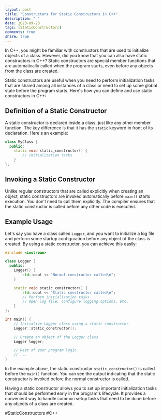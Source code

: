 ```yaml
---
layout: post
title: "Constructors for Static Constructors in C++"
description: " "
date: 2023-09-23
tags: [StaticConstructors]
comments: true
share: true
---
```


In C++, you might be familiar with constructors that are used to initialize objects of a class. However, did you know that you can also have static constructors in C++? Static constructors are special member functions that are automatically called when the program starts, even before any objects from the class are created.

Static constructors are useful when you need to perform initialization tasks that are shared among all instances of a class or need to set up some global state before the program starts. Here's how you can define and use static constructors in C++:

## Definition of a Static Constructor

A static constructor is declared inside a class, just like any other member function. The key difference is that it has the `static` keyword in front of its declaration. Here's an example:

```cpp
class MyClass {
  public:
    static void static_constructor() {
        // initialization tasks
    }
};
```

## Invoking a Static Constructor

Unlike regular constructors that are called explicitly when creating an object, static constructors are invoked automatically before `main()` starts execution. You don't need to call them explicitly. The compiler ensures that the static constructor is called before any other code is executed.

## Example Usage

Let's say you have a class called `Logger`, and you want to initialize a log file and perform some startup configuration before any object of the class is created. By using a static constructor, you can achieve this easily:

```cpp
#include <iostream>

class Logger {
  public:
    Logger() {
        std::cout << "Normal constructor called\n";
    }

    static void static_constructor() {
        std::cout << "Static constructor called\n";
        // Perform initialization tasks
        // Open log file, configure logging options, etc.
    }
};

int main() {
    // Initialize Logger class using a static constructor
    Logger::static_constructor();

    // Create an object of the Logger class
    Logger logger;

    // Rest of your program logic
    // ...
}
```

In the example above, the static constructor `static_constructor()` is called before the `main()` function. You can see the output indicating that the static constructor is invoked before the normal constructor is called.

Having a static constructor allows you to set up important initialization tasks that should be performed early in the program's lifecycle. It provides a convenient way to handle common setup tasks that need to be done before any objects of a class are created.

#StaticConstructors #C++
